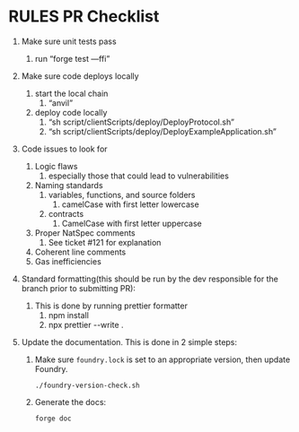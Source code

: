 # RULES PR Checklist

1. Make sure unit tests pass
   1. run “forge test —ffi”
2. Make sure code deploys locally
   1. start the local chain
      1. “anvil”
   2. deploy code locally
      1. “sh script/clientScripts/deploy/DeployProtocol.sh”
      2. “sh script/clientScripts/deploy/DeployExampleApplication.sh”   
3. Code issues to look for
   1. Logic flaws
      1. especially those that could lead to vulnerabilities
   2. Naming standards
      1. variables, functions, and source folders
         1. camelCase with first letter lowercase
      2. contracts
         1. CamelCase with first letter uppercase
   3. Proper NatSpec comments
      1. See ticket #121 for explanation
   4. Coherent line comments
   5. Gas inefficiencies
4. Standard formatting(this should be run by the dev responsible for the branch prior to submitting PR):
   1. This is done by running prettier formatter
      1. npm install
      2. npx prettier --write .
5. Update the documentation. This is done in 2 simple steps:

   1. Make sure `foundry.lock` is set to an appropriate version, then update Foundry.

      `./foundry-version-check.sh`

   2. Generate the docs:

      `forge doc`
